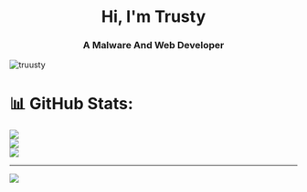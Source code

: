 <h1 align="center">Hi, I'm Trusty</h1>
<h3 align="center">A Malware And Web Developer</h3>

<p align="left"> <img src="https://komarev.com/ghpvc/?username=truusty&label=Profile%20views&color=0e75b6&style=flat" alt="truusty" /> </p>

# 📊 GitHub Stats:
![](https://github-readme-stats.vercel.app/api?username=truusty&theme=dark&hide_border=false&include_all_commits=false&count_private=false)<br/>
![](https://github-readme-streak-stats.herokuapp.com/?user=truusty&theme=dark&hide_border=false)<br/>
![](https://github-readme-stats.vercel.app/api/top-langs/?username=truusty&theme=dark&hide_border=false&include_all_commits=false&count_private=false&layout=compact)

---
[![](https://visitcount.itsvg.in/api?id=truusty&icon=2&color=12)](https://visitcount.itsvg.in)

